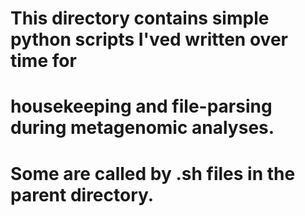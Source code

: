 # This directory contains simple python scripts I'ved written over time for 
# housekeeping and file-parsing during metagenomic analyses.  
# Some are called by .sh files in the parent directory.
